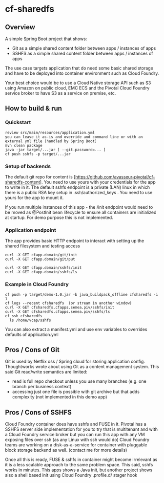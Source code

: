# cf-sharedfs

## Overview

A simple Spring Boot project that shows:
- Git as a simple shared content folder between apps / instances of apps
- SSHFS as a simple shared content folder between apps / instances of apps

The use case targets application that do need some basic shared storage and have to be deployed into container environment such as Cloud Foundry.

Your best choice would be to use a Cloud Native storage API such as S3 using Amazon on public cloud, EMC ECS and the Pivotal Cloud Foundry service broker to have S3 as a service on premise, etc.

## How to build & run
### Quickstart
```
review src/main/resources/application.yml
you can leave it as-is and override and command line or with an external yml file (handled by Spring Boot)
mvn clean package
java -jar target/...jar [ --git.password=... ]
cf push sshfs -p target/...jar
```
### Setup of backends
The default git repo for content is [https://github.com/avasseur-pivotal/cf-sharedfs-content]. You need to use yours with your credentials for the app to write in it.
The default sshfs endpoint is a private (LAN) linux in which there is a public RSA key setup in .ssh/authorized_keys . You need to use yours for the app to mount it.

If you run multiple instances of this app - the /init endpoint would need to be moved as @PostInit bean lifecycle to ensure all containers are initialized at startup. For demo purpose this is not implemented.

### Application endpoint
The app provides basic HTTP endpoint to interact with setting up the shared filesystem and testing access
```
curl -X GET cfapp.domain/git/init
curl -X GET cfapp.domain/git/put

curl -X GET cfapp.domain/sshfs/init
curl -X GET cfapp.domain/sshfs/ls
```

### Example in Cloud Foundry
```
cf push -p target/demo-1.0.jar -b java_buildpack_offline cfsharedfs -i 1
cf logs --recent cfsharedfs  (or stream in another window)
curl -X GET cfsharedfs.cfapps.semea.piv/sshfs/init
curl -X GET cfsharedfs.cfapps.semea.piv/sshfs/ls
cf ssh cfsharedfs
  ls /home/vcap/sshfs 
```
You can also extract a manifest.yml and use env variables to overrides defaults of application.yml


## Pros / Cons of Git

Git is used by Netflix oss / Spring cloud for storing application config.
Thoughtworks wrote about using Git as a content management system.
This said Git read/write semantics are limited:
- read is full repo checkout unless you use many branches (e.g. one branch per business context)
- accessing just one file is possible with git archive but that adds complexity (not implemented in this demo app)

## Pros / Cons of SSHFS

Cloud Foundry container does have sshfs and FUSE in it.
Pivotal has a SSHFS server side implementation for you to try that is multitenant and with a Cloud Foundry service broker but you can run this app with any VM exposing files over ssh (as any Linux with ssh would do)
Cloud Foundry teams are working on a disk-as-a-service for container with pluggable block storage backend as well.
(contact me for more details)

Once all this is ready, FUSE & sshfs in container might become irrelevant as it is a less scalable approach to the same problem space.
This said, sshfs works in minutes. This apps shows a Java init, but another project shows also a shell based init using Cloud Foundry .profile.d/ stager hook

 

